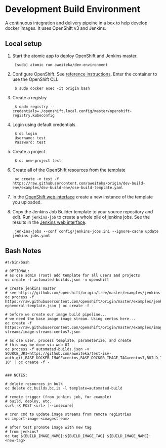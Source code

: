 # Development Build Environment

A continuous integration and delivery pipeine in a box to help develop docker images. It uses OpenShift v3 and Jenkins.

## Local setup

1. Start the atomic app to deploy OpenShift and Jenkins master.

        [sudo] atomic run aweiteka/dev-environment

1. Configure OpenShift. See [reference instructions](https://github.com/openshift/origin#getting-started). Enter the container to use the OpenShift CLI.

        $ sudo docker exec -it origin bash

1. Create a registry

        $ oadm registry --credentials=./openshift.local.config/master/openshift-registry.kubeconfig

1. Login using default credentials.

        $ oc login
        Username: test
        Password: test

1. Create a project

        $ oc new-project test

1. Create all of the OpenShift resources from the template

        oc create -n test -f https://raw.githubusercontent.com/aweiteka/origin/dev-build-env/examples/dev-build-env/ose-build-template.yaml

1. In the [OpenShift web interface](https://localhost:8443) create a new instance of the template you uploaded.

1. Copy the Jenkins Job Builder template to your source repository and edit. Run `jenkins-job` to create a whole pile of jenkins jobs. See the results in the [Jenkins web interface](http://localhost).

        jenkins-jobs --conf config/jenkins-jobs.ini --ignore-cache update jenkins-jobs.yaml

## Bash Notes

```
#!/bin/bash

# OPTIONAL:
# as ose admin (root) add template for all users and projects
oc create -f automated-builds.json -n openshift

# create jenkins master
# see https://github.com/openshift/origin/tree/master/examples/jenkins
oc process -f https://raw.githubusercontent.com/openshift/origin/master/examples/jenkins/jenkins-ephemeral-template.json | oc create -f -

# before we create our image build pipeline...
# we need the base image image stream. Using centos here...
oc create -f https://raw.githubusercontent.com/openshift/origin/master/examples/image-streams/image-streams-centos7.json

# as ose user, process template, parameterize, and create
# this may be done via web UI
oc process -f automated-builds.json -v SOURCE_URI=https://github.com/aweiteka/test-isv-auth.git,BASE_DOCKER_IMAGE=centos,BASE_DOCKER_IMAGE_TAG=centos7,BUILD_IMAGE_NAME=acmeapp,NAME=acme,TEST_CMD='/usr/bin/sleep 10' | oc create -f -


### NOTES:

# delete resources in bulk
oc delete dc,builds,bc,is -l template=automated-build

# remote trigger (from jenkins job, for example)
# build, deploy, etc.
curl -X POST <url> [--insecure]

# cron cmd to update image streams from remote registries
oc import-image <imagestream>

# after test promote image with new tag
# from jenkins?
oc tag ${BUILD_IMAGE_NAME}:${BUILD_IMAGE_TAG} ${BUILD_IMAGE_NAME}:<new-tag>
```
